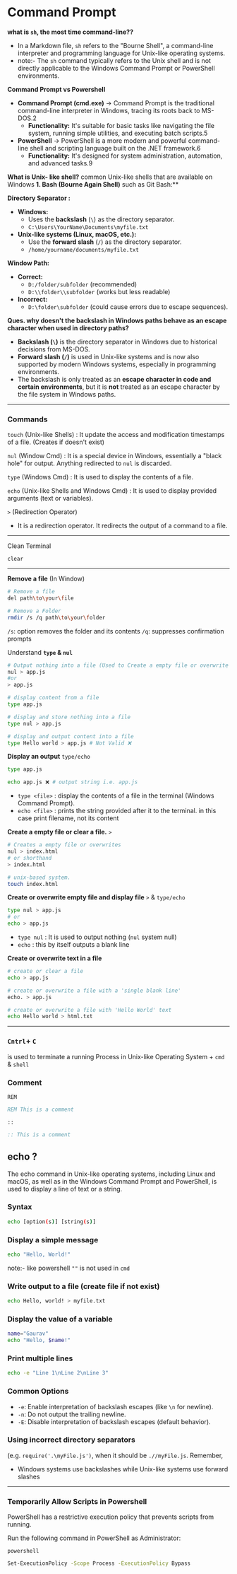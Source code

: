 # Command Prompt


**what is `sh`, the most time command-line??**
- In a Markdown file, `sh` refers to the "Bourne Shell", a command-line interpreter and programming language for Unix-like operating systems.
- note:- The `sh` command typically refers to the Unix shell and is not directly applicable to the Windows Command Prompt or PowerShell environments.

**Command Prompt vs Powershell**
- **Command Prompt (cmd.exe)** -> Command Prompt is the traditional command-line interpreter in Windows, tracing its roots back to MS-DOS.2
	- **Functionality:** It's suitable for basic tasks like navigating the file system, running simple utilities, and executing batch scripts.5
- **PowerShell** -> PowerShell is a more modern and powerful command-line shell and scripting language built on the .NET framework.6
	- **Functionality:** It's designed for system administration, automation, and advanced tasks.9

**What is Unix- like shell?** 
common Unix-like shells that are available on Windows **1. Bash (Bourne Again Shell)** such as Git Bash:** 

**Directory Separator :**
- **Windows:** 
	- Uses the **backslash** (`\`) as the directory separator.
	 - `C:\Users\YourName\Documents\myfile.txt`
- **Unix-like systems (Linux, macOS, etc.):**
	- Use the **forward slash** (`/`) as the directory separator.
	- `/home/yourname/documents/myfile.txt`

**Window Path:**
- **Correct:**
    - `D:/folder/subfolder` (recommended)
    - `D:\\folder\\subfolder` (works but less readable)
- **Incorrect:**
    - `D:\folder\subfolder` (could cause errors due to escape sequences).

**Ques. why doesn't the backslash in Windows paths behave as an escape character when used in directory paths?**
- **Backslash (`\`)** is the directory separator in Windows due to historical decisions from MS-DOS.
- **Forward slash (`/`)** is used in Unix-like systems and is now also supported by modern Windows systems, especially in programming environments.
- The backslash is only treated as an **escape character in code and certain environments**, but it is **not** treated as an escape character by the file system in Windows paths.

---
### Commands

`touch` (Unix-like Shells) : It update the access and modification timestamps of a file. (Creates if doesn't exist)

`nul` (Window Cmd) : It is a special device in Windows, essentially a "black hole" for output. Anything redirected to `nul` is discarded.

`type` (Windows Cmd) : It is used to display the contents of a file.

`echo` (Unix-like Shells and Windows Cmd) : It is used to display provided arguments (text or variables).

`>` (Redirection Operator)
- It is a redirection operator. It redirects the output of a command to a file.
---

Clean Terminal
```
clear
```

---
**Remove a file** (In Window)
```sh
# Remove a file
del path\to\your\file

# Remove a Folder
rmdir /s /q path\to\your\folder
```
`/s`: option removes the folder and its contents
`/q`: suppresses confirmation prompts


Understand **`type` & `nul`**
```sh
# Output nothing into a file (Used to Create a empty file or overwrite if exist)
nul > app.js
#or
> app.js

# display content from a file
type app.js

# display and store nothing into a file
type nul > app.js

# display and output content into a file 
type Hello world > app.js # Not Valid ❌
```

**Display an output** `type/echo`
```sh
type app.js

echo app.js ❌ # output string i.e. app.js
```
- `type <file>` : display the contents of a file in the terminal (Windows Command Prompt).
- `echo <file>` : prints the string provided after it to the terminal. in this case print filename, not its content

**Create a empty file or clear a file.** `>`
```sh
# Creates a empty file or overwrites
nul > index.html
# or shorthand
> index.html

# unix-based system.
touch index.html
```

**Create or overwrite empty file and display file** `>` & `type/echo`
```sh
type nul > app.js
# or
echo > app.js
```
- `type nul` : It is used to output nothing (`nul` system null)
- `echo` : this by itself outputs a blank line
  
**Create or overwrite text in a file** 
```sh
# create or clear a file
echo > app.js

# create or overwrite a file with a 'single blank line'
echo. > app.js

# create or overwrite a file with 'Hello World' text
echo Hello world > html.txt
```

---
### `Cntrl`+ `C` 
is used to terminate a running Process in Unix-like Operating System + `cmd` & `shell`
### Comment

`REM`
```cmd
REM This is a comment
```
`::`
```cmd
:: This is a comment
```
## echo ?
The echo command in Unix-like operating systems, including Linux and macOS, as well as in the Windows Command Prompt and PowerShell, is used to display a line of text or a string.

### Syntax
```sh
echo [option(s)] [string(s)]
```
### Display a simple message
```sh
echo "Hello, World!"
```
note:- like powershell `""` is not used in `cmd`

### Write output to a file (create file if not exist)

```sh
echo Hello, world! > myfile.txt
```

###  Display the value of a variable
```sh
name="Gaurav"
echo "Hello, $name!"
```

###  Print multiple lines
```sh
echo -e "Line 1\nLine 2\nLine 3"
```
### Common Options
- `-e`: Enable interpretation of backslash escapes (like `\n` for newline).
- `-n`: Do not output the trailing newline.
- `-E`: Disable interpretation of backslash escapes (default behavior).

### Using incorrect directory separators 
(e.g. `require('.\myFile.js')`, when it should be `.//myFile.js`. Remember, 
- Windows systems use backslashes while Unix-like systems use forward slashes


---

### Temporarily Allow Scripts in Powershell

 PowerShell has a restrictive execution policy that prevents scripts from running. 

Run the following command in PowerShell as Administrator:

`powershell`
```sh
Set-ExecutionPolicy -Scope Process -ExecutionPolicy Bypass
```


